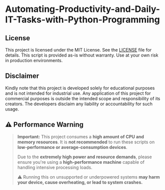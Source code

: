 # **Automating-Productivity-and-Daily-IT-Tasks-with-Python-Programming**

## License
This project is licensed under the MIT License. See the [LICENSE](LICENSE) file for details. This script is provided as-is without warranty. Use at your own risk in production environments.

## Disclaimer
Kindly note that this project is developed solely for educational purposes and is not intended for industrial use. Any application of this project for commercial purposes is outside the intended scope and responsibility of its creators. The developers disclaim any liability or accountability for such usage.

## ⚠️ Performance Warning

> **Important:** This project consumes a **high amount of CPU and memory resources**. It is **not recommended** to run these scripts on **low-performance or average-consumption devices**.  
>  
> Due to the **extremely high power and resource demands**, please ensure you're using a **high-performance machine** capable of handling intensive processing loads.  
>  
> ⚠️ Running this on unsupported or underpowered systems **may harm your device, cause overheating, or lead to system crashes.**

